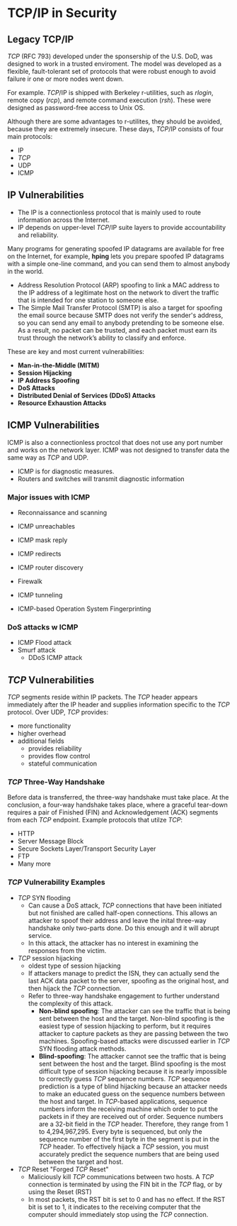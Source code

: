 # TCP/IP in Security

## Legacy TCP/IP

_TCP_ (RFC 793) developed under the sponsership of the U.S. DoD, was designed to work in a trusted enviroment. The model was developed as a flexible, fault-tolerant set of protocols that were robust enough to avoid failure ir one or more nodes went down.

For example. _TCP_/IP is shipped with Berkeley r-utilities, such as _rlogin_, remote copy (_rcp_), and remote command execution (_rsh_). These were designed as password-free access to Unix OS. 

Although there are some advantages to r-utilites, they should be avoided, because they are extremely insecure. These days, _TCP_/IP consists of four main protocols:

* IP
* _TCP_
* UDP
* ICMP

## IP Vulnerabilities

* The IP is a connectionless protocol that is mainly used to route information across the Internet.
* IP depends on upper-level _TCP_/IP suite layers to provide accountability and reliability.

Many programs for generating spoofed IP datagrams are available for free on the Internet, for example, __hping__ lets you prepare spoofed IP datagrams with a simple one-line command, and you can send them to almost anybody in the world. 

* Address Resolution Protocol (ARP) spoofing to link a MAC address to the IP address of a legitimate host on the network to divert the traffic that is intended for one station to someone else. 
* The Simple Mail Transfer Protocol (SMTP) is also a target for spoofing the email source because SMTP does not verify the sender's address, so you can send any email to anybody pretending to be someone else. As a result, no packet can be trusted, and each packet must earn its trust through the network’s ability to classify and enforce.

These are key and most current vulnerabilities:

* __Man-in-the-Middle (MITM)__
* __Session Hijacking__
* __IP Address Spoofing__
* __DoS Attacks__
* __Distributed Denial of Services (DDoS) Attacks__
* __Resource Exhaustion Attacks__

## ICMP Vulnerabilities

ICMP is also a connectionless proctcol that does not use any port number and works on the network layer. ICMP was not designed to transfer data the same way as _TCP_ and UDP.

* ICMP is for diagnostic measures.
* Routers and switches will transmit diagnostic information

### Major issues with ICMP

* Reconnaissance and scanning
* ICMP unreachables
* ICMP mask reply
* ICMP redirects
* ICMP router discovery
* Firewalk

* ICMP tunneling
* ICMP-based Operation System Fingerprinting

### DoS attacks w ICMP

* ICMP Flood attack
* Smurf attack
    + DDoS ICMP attack

## _TCP_ Vulnerabilities

_TCP_ segments reside within IP packets. The _TCP_ header appears immediately after the IP header and supplies information specific to the _TCP_ protocol. Over UDP, _TCP_ provides:

* more functionality
* higher overhead
* additional fields
    + provides reliability
    + provides flow control
    + stateful communication

### _TCP_ Three-Way Handshake

Before data is transferred, the three-way handshake must take place. At the conclusion, a four-way handshake takes place, where a graceful tear-down requires a pair of Finished (FIN) and Acknowledgement (ACK) segments from each _TCP_ endpoint. Example protocols that utilze _TCP_:

* HTTP
* Server Message Block
* Secure Sockets Layer/Transport Security Layer
* FTP
* Many more

### _TCP_ Vulnerability Examples

* _TCP_ SYN flooding
    + Can cause a DoS attack, _TCP_ connections that have been initiated but not finished are called half-open connections. This allows an attacker to spoof their address and leave the inital three-way handshake only two-parts done. Do this enough and it will abrupt service.
    + In this attack, the attacker has no interest in examining the responses from  the victim.
* _TCP_ session hijacking
    + oldest type of session hijacking
    + If attackers manage to predict the ISN, they can actually send the last ACK data packet to the server, spoofing as the original host, and then hijack the _TCP_ connection. 
    + Refer to three-way handshake engagement to further understand the complexity of this attack.
        - __Non-blind spoofing__: The attacker can see the traffic that is being sent between the host and the target. Non-blind spoofing is the easiest type of session hijacking to perform, but it requires attacker to capture packets as they are passing between the two machines. Spoofing-based attacks were discussed earlier in _TCP_ SYN flooding attack methods.
        - __Blind-spoofing__: The attacker cannot see the traffic that is being sent between the host and the target. Blind spoofing is the most difficult type of session hijacking because it is nearly impossible to correctly guess _TCP_ sequence numbers. _TCP_ sequence prediction is a type of blind hijacking because an attacker needs to make an educated guess on the sequence numbers between the host and target. In _TCP_-based applications, sequence numbers inform the receiving machine which order to put the packets in if they are received out of order. Sequence numbers are a 32-bit field in the _TCP_ header. Therefore, they range from 1 to 4,294,967,295. Every byte is sequenced, but only the sequence number of the first byte in the segment is put in the _TCP_ header. To effectively hijack a _TCP_ session, you must accurately predict the sequence numbers that are being used between the target and host.
* _TCP_ Reset "Forged _TCP_ Reset"
    + Maliciously kill _TCP_ communications between two hosts. A _TCP_ connection is terminated by using the FIN bit in the _TCP_ flag, or by using the Reset (RST)
    + In most packets, the RST bit is set to 0 and has no effect. If the RST bit is set to 1, it indicates to the receiving computer that the computer should immediately stop using the _TCP_ connection.